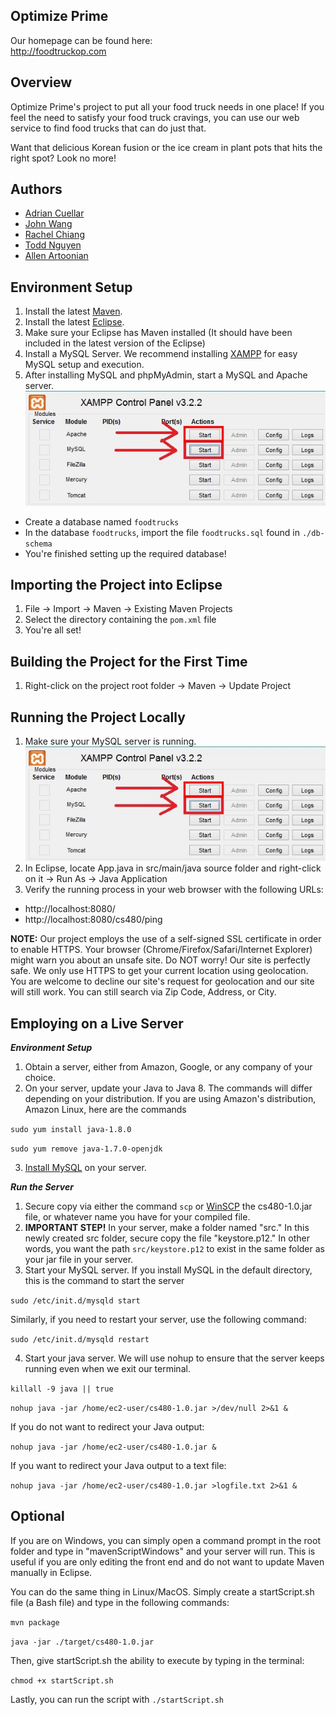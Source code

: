 Optimize Prime
--------------
Our homepage can be found here: <br />
<a href="http://foodtruckop.com" target="_blank">http://foodtruckop.com</a>


Overview
--------
Optimize Prime's project to put all your food truck needs in one place! If you feel the need to satisfy your food truck cravings, you can use our web service to find food trucks that can do just that.

Want that delicious Korean fusion or the ice cream in plant pots that hits the right spot? Look no more!


Authors
-------
* [Adrian Cuellar](https://github.com/AACuellar96)
* [John Wang](https://github.com/johnHaloWang)
* [Rachel Chiang](https://github.com/raechiang)
* [Todd Nguyen](https://github.com/toddnguyen47)
* [Allen Artoonian](https://github.com/asartoonian)


Environment Setup
-----------------
1. Install the latest [Maven](http://maven.apache.org/download.cgi).
2. Install the latest [Eclipse](http://www.eclipse.org/).
3. Make sure your Eclipse has Maven installed (It should have been included in the latest version of the Eclipse)
4. Install a MySQL Server. We recommend installing [XAMPP](https://www.apachefriends.org/index.html) for easy MySQL setup and execution.
5. After installing MySQL and phpMyAdmin, start a MySQL and Apache server. ![XAMPPImage1](./src/main/resources/static/images/xampp1.jpg)
  * Create a database named `foodtrucks`
  * In the database `foodtrucks`, import the file `foodtrucks.sql` found in `./db-schema`
  * You're finished setting up the required database!


Importing the Project into Eclipse
----------------------------------
1. File &rightarrow; Import &rightarrow; Maven &rightarrow; Existing Maven Projects
2. Select the directory containing the `pom.xml` file
3. You're all set!


Building the Project for the First Time
---------------------------------------
1. Right-click on the project root folder &rightarrow; Maven &rightarrow; Update Project


Running the Project Locally
----------------------------------------
1. Make sure your MySQL server is running. ![XAMPPImage1](./src/main/resources/static/images/xampp1.jpg)
2. In Eclipse, locate App.java in src/main/java source folder and right-click on it &rightarrow; Run As &rightarrow; Java Application
3. Verify the running process in your web browser with the following URLs:

- http://localhost:8080/
- http://localhost:8080/cs480/ping

**NOTE:** Our project employs the use of a self-signed SSL certificate in order to enable HTTPS. Your browser (Chrome/Firefox/Safari/Internet Explorer) might warn you about an unsafe site. Do NOT worry! Our site is perfectly safe. We only use HTTPS to get your current location using geolocation. You are welcome to decline our site's request for geolocation and our site will still work. You can still search via Zip Code, Address, or City.


Employing on a Live Server
--------------------------

***Environment Setup***
1. Obtain a server, either from Amazon, Google, or any company of your choice.
2. On your server, update your Java to Java 8. The commands will differ depending on your distribution. If you are using Amazon's distribution, Amazon Linux, here are the commands

`sudo yum install java-1.8.0`

`sudo yum remove java-1.7.0-openjdk`

3. [Install MySQL](http://docs.aws.amazon.com/AWSEC2/latest/UserGuide/install-LAMP.html) on your server.


***Run the Server***
1. Secure copy via either the command `scp` or [WinSCP](https://winscp.net/eng/download.php) the cs480-1.0.jar file, or whatever name you have for your compiled file.
2. **IMPORTANT STEP!** In your server, make a folder named "src." In this newly created src folder, secure copy the file "keystore.p12." In other words, you want the path `src/keystore.p12` to exist in the same folder as your jar file in your server.
3. Start your MySQL server. If you install MySQL in the default directory, this is the command to start the server

`sudo /etc/init.d/mysqld start`

Similarly, if you need to restart your server, use the following command:

`sudo /etc/init.d/mysqld restart`

4. Start your java server. We will use nohup to ensure that the server keeps running even when we exit our terminal.

`killall -9 java || true`

`nohup java -jar /home/ec2-user/cs480-1.0.jar >/dev/null 2>&1 &`

If you do not want to redirect your Java output:

`nohup java -jar /home/ec2-user/cs480-1.0.jar &`

If you want to redirect your Java output to a text file:

`nohup java -jar /home/ec2-user/cs480-1.0.jar >logfile.txt 2>&1 &`

Optional
--------
If you are on Windows, you can simply open a command prompt in the root folder and type in "mavenScriptWindows" and your server will run. This is useful if you are only editing the front end and do not want to update Maven manually in Eclipse.

You can do the same thing in Linux/MacOS. Simply create a startScript.sh file (a Bash file) and type in the following commands:

`mvn package`

`java -jar ./target/cs480-1.0.jar`

Then, give startScript.sh the ability to execute by typing in the terminal:

`chmod +x startScript.sh`

Lastly, you can run the script with `./startScript.sh`
